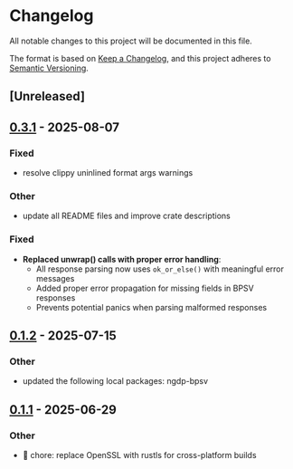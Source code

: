 # Changelog

All notable changes to this project will be documented in this file.

The format is based on [Keep a Changelog](https://keepachangelog.com/en/1.0.0/),
and this project adheres to [Semantic Versioning](https://semver.org/spec/v2.0.0.html).

## [Unreleased]

## [0.3.1](https://github.com/wowemulation-dev/cascette-rs/compare/tact-client-v0.3.0...tact-client-v0.3.1) - 2025-08-07

### Fixed

- resolve clippy uninlined format args warnings

### Other

- update all README files and improve crate descriptions

### Fixed

- **Replaced unwrap() calls with proper error handling**:
  - All response parsing now uses `ok_or_else()` with meaningful error messages
  - Added proper error propagation for missing fields in BPSV responses
  - Prevents potential panics when parsing malformed responses

## [0.1.2](https://github.com/wowemulation-dev/cascette-rs/compare/tact-client-v0.1.1...tact-client-v0.1.2) - 2025-07-15

### Other

- updated the following local packages: ngdp-bpsv

## [0.1.1](https://github.com/wowemulation-dev/cascette-rs/compare/tact-client-v0.1.0...tact-client-v0.1.1) - 2025-06-29

### Other

- 🔧 chore: replace OpenSSL with rustls for cross-platform builds
